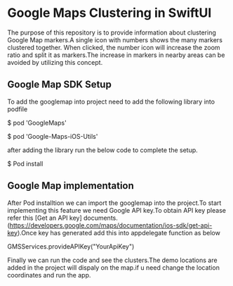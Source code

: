 # Google Maps Clustering in SwiftUI


The purpose of this repository is to provide information about clustering Google Map markers.A single icon with numbers shows the many markers clustered together. When clicked, the number icon will increase the zoom ratio and split it as markers.The increase in markers in nearby areas can be avoided by utilizing this concept.

## Google Map SDK Setup

To add the googlemap into project need to add the following library into podfile

$ pod 'GoogleMaps'

$ pod 'Google-Maps-iOS-Utils'

after adding the library run the below code to complete the setup.

$ Pod install


## Google Map implementation

After Pod installtion we can import the googlemap into the project.To start implementing this feature we need Google API key.To obtain API key please refer this [Get an API key] documents. (https://developers.google.com/maps/documentation/ios-sdk/get-api-key).Once key has generated add this into appdelegate function as below

GMSServices.provideAPIKey("YourApiKey")

Finally we can run the code and see the clusters.The demo locations are added in the project will dispaly on the map.if u need change the location coordinates and run the app.
